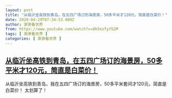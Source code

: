 ```yaml
---
layout: post
title: "从临沂坐高铁到青岛，在五四广场订的海景房，50多平米才120元，简直是白菜价！"
date: 2020-04-29T07:34:53.000Z
author: 渺渺看世界
from: https://www.youtube.com/watch?v=0k5ezfyY52M
tags: [ 渺渺看世界 ]
categories: [ 渺渺看世界 ]
---
```

<!--1588145693000-->
[从临沂坐高铁到青岛，在五四广场订的海景房，50多平米才120元，简直是白菜价！](https://www.youtube.com/watch?v=0k5ezfyY52M)
------

<div>
从临沂坐高铁到青岛，我在五四广场订的海景房，50多平米套间才120元，简直是白菜价！ 太划算了！
</div>
